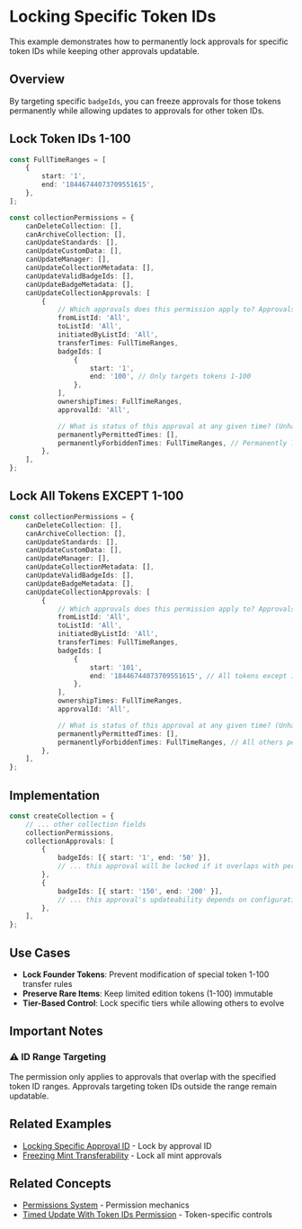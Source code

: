 # Locking Specific Token IDs

This example demonstrates how to permanently lock approvals for specific token IDs while keeping other approvals updatable.

## Overview

By targeting specific `badgeIds`, you can freeze approvals for those tokens permanently while allowing updates to approvals for other token IDs.

## Lock Token IDs 1-100

```typescript
const FullTimeRanges = [
    {
        start: '1',
        end: '18446744073709551615',
    },
];

const collectionPermissions = {
    canDeleteCollection: [],
    canArchiveCollection: [],
    canUpdateStandards: [],
    canUpdateCustomData: [],
    canUpdateManager: [],
    canUpdateCollectionMetadata: [],
    canUpdateValidBadgeIds: [],
    canUpdateBadgeMetadata: [],
    canUpdateCollectionApprovals: [
        {
            // Which approvals does this permission apply to? Approvals must match ALL criteria.
            fromListId: 'All',
            toListId: 'All',
            initiatedByListId: 'All',
            transferTimes: FullTimeRanges,
            badgeIds: [
                {
                    start: '1',
                    end: '100', // Only targets tokens 1-100
                },
            ],
            ownershipTimes: FullTimeRanges,
            approvalId: 'All',

            // What is status of this approval at any given time? (Unhandled = soft-enabled)
            permanentlyPermittedTimes: [],
            permanentlyForbiddenTimes: FullTimeRanges, // Permanently locked
        },
    ],
};
```

## Lock All Tokens EXCEPT 1-100

```typescript
const collectionPermissions = {
    canDeleteCollection: [],
    canArchiveCollection: [],
    canUpdateStandards: [],
    canUpdateCustomData: [],
    canUpdateManager: [],
    canUpdateCollectionMetadata: [],
    canUpdateValidBadgeIds: [],
    canUpdateBadgeMetadata: [],
    canUpdateCollectionApprovals: [
        {
            // Which approvals does this permission apply to? Approvals must match ALL criteria.
            fromListId: 'All',
            toListId: 'All',
            initiatedByListId: 'All',
            transferTimes: FullTimeRanges,
            badgeIds: [
                {
                    start: '101',
                    end: '18446744073709551615', // All tokens except 1-100
                },
            ],
            ownershipTimes: FullTimeRanges,
            approvalId: 'All',

            // What is status of this approval at any given time? (Unhandled = soft-enabled)
            permanentlyPermittedTimes: [],
            permanentlyForbiddenTimes: FullTimeRanges, // All others permanently locked
        },
    ],
};
```

## Implementation

```typescript
const createCollection = {
    // ... other collection fields
    collectionPermissions,
    collectionApprovals: [
        {
            badgeIds: [{ start: '1', end: '50' }],
            // ... this approval will be locked if it overlaps with permission criteria
        },
        {
            badgeIds: [{ start: '150', end: '200' }],
            // ... this approval's updateability depends on configuration
        },
    ],
};
```

## Use Cases

- **Lock Founder Tokens**: Prevent modification of special token 1-100 transfer rules
- **Preserve Rare Items**: Keep limited edition tokens (1-100) immutable
- **Tier-Based Control**: Lock specific tiers while allowing others to evolve

## Important Notes

### ⚠️ ID Range Targeting

The permission only applies to approvals that overlap with the specified token ID ranges. Approvals targeting token IDs outside the range remain updatable.

## Related Examples

- [Locking Specific Approval ID](./locking-specific-approval-id.md) - Lock by approval ID
- [Freezing Mint Transferability](./freezing-mint-transferability.md) - Lock all mint approvals

## Related Concepts

- [Permissions System](../../concepts/permissions/README.md) - Permission mechanics
- [Timed Update With Token IDs Permission](../../concepts/permissions/timed-update-with-badge-ids-permission.md) - Token-specific controls